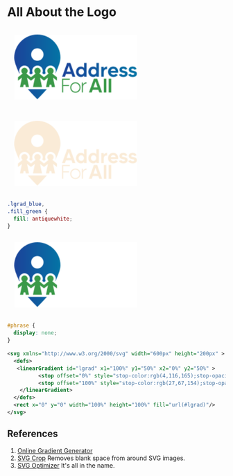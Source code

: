<style>
img {
  height:150px;
  padding:1rem;
}
img[src*="#dark"] {
  background-color: gray;
}
img[src*="#mobile"] {
  border:1px dotted gray;
  height: 60px;
  padding: .5rem;
  width: 43px;
  object-position: 0 100%;
  object-fit: cover;
}
</style>

# All About the Logo <!-- omit in toc -->

![Minified Logo](/assets/logo-min.svg "Minified Logo 5kB")

![Logo Dark](/assets/logo-dark.svg#dark "Logo Dark Mode")

```css
.lgrad_blue,
.fill_green {
  fill: antiquewhite;
}
```

![Logo Mobile](/assets/logo-mobile.svg#mobile "Logo Mobile Mode")

```css
#phrase {
  display: none;
}
```

```xml
<svg xmlns="http://www.w3.org/2000/svg" width="600px" height="200px" >
  <defs>
   <linearGradient id="lgrad" x1="100%" y1="50%" x2="0%" y2="50%" >
          <stop offset="0%" style="stop-color:rgb(4,116,165);stop-opacity:1.00" />
          <stop offset="100%" style="stop-color:rgb(27,67,154);stop-opacity:1.00" />
    </linearGradient>
  </defs>
  <rect x="0" y="0" width="100%" height="100%" fill="url(#lgrad)"/>
</svg>
```

## References

1. [Online Gradient Generator](https://angrytools.com/gradient/)
2. [SVG Crop](https://svgcrop.com) Removes blank space from around SVG images.
3. [SVG Optimizer](https://svgoptimizer.com) It's all in the name.
